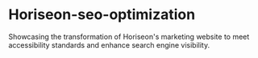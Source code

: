 # Horiseon-seo-optimization
Showcasing the transformation of Horiseon's marketing website to meet accessibility standards and enhance search engine visibility.
